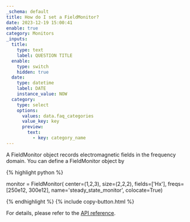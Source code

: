 ```yaml
---
_schema: default
title: How do I set a FieldMonitor?
date: 2023-12-19 15:00:41
enable: true
category: Monitors
_inputs:
  title:
    type: text
    label: QUESTION TITLE
  enable:
    type: switch
    hidden: true
  date:
    type: datetime
    label: DATE
    instance_value: NOW
  category:
    type: select
    options:
      values: data.faq_categories
      value_key: key
      preview:
        text:
          - key: category_name
---
```

A FieldMonitor object records electromagnetic fields in the frequency domain. You can define a FieldMonitor object by

<div markdown class="code-snippet">{% highlight python %}

monitor = FieldMonitor(
    center=(1,2,3),
    size=(2,2,2),
    fields=['Hx'],
    freqs=[250e12, 300e12],
    name='steady_state_monitor',
colocate=True)

{% endhighlight %}
{% include copy-button.html %}
</div>

For details, please refer to the [API reference](https://docs.flexcompute.com/projects/tidy3d/en/stable/_autosummary/tidy3d.FieldMonitor.html).